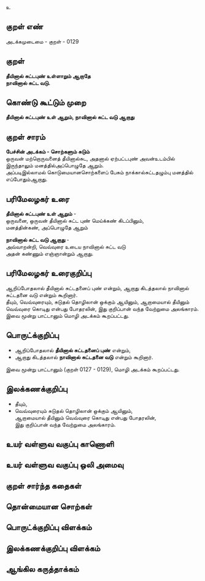 உ

## குறள் எண் 

அடக்கமுடைமை - குறள் - 0129  

## குறள் 

**தீயினால் சுட்டபுண் உள்ளாறும் ஆறாதே  
நாவினால் சுட்ட வடு.** 

## கொண்டு கூட்டும் முறை

**தீயினால் சுட்டபுண் உள் ஆறும், நாவினால் சுட்ட வடு ஆறாது**   

## குறள் சாரம் 

**பேச்சின் அடக்கம் - சொற்களும் சுடும்**  
ஒருவன் மற்றொருவனைத் தீயினால்சுட, அதனால் ஏற்பட்டபுண் அவன்உடம்பில் இருந்தாலும் மனத்தில்அப்பொழுதே ஆறும்.  
அப்படிஇல்லாமல் கொடுமையானசொற்களைப் பேசும் நாக்கால்சுட்டதழும்பு மனத்தில் எப்போதும்ஆறாது.   

## பரிமேலழகர் உரை

**தீயினால் சுட்டபுண் உள் ஆறும்** -  
ஒருவனை, ஒருவன் தீயினால் சுட்ட புண் மெய்க்கண் கிடப்பினும்,  
மனத்தின்கண், அப்பொழுதே ஆறும்  

**நாவினால் சுட்ட வடு ஆறாது** -  
அவ்வாறன்றி, வெவ்வுரை உடைய நாவினால் சுட்ட வடு  
அதன் கண்ணும் எஞ்ஞான்றும் ஆறாது.  

## பரிமேலழகர் உரைகுறிப்பு   

ஆறிப்போதலால் தீயினால் சுட்டதனைப் புண் என்றும், ஆறாது கிடத்தலால் நாவினால் சுட்டதனை வடு என்றும் கூறினார்.  
தீயும், வெவ்வுரையும், சுடுதல் தொழிலான் ஒக்கும் ஆயினும், ஆறாமையால் தீயினும் வெவ்வுரை கொடிது என்பது போதரலின், இது குறிப்பான் வந்த வேற்றுமை அலங்காரம்.  
இவை மூன்று பாட்டானும் மொழி அடக்கம் கூறப்பட்டது.  

## பொருட்க்குறிப்பு 

* ஆறிப்போதலால் **தீயினால் சுட்டதனைப் புண்** என்றும்,  
* ஆறாது கிடத்தலால் **நாவினால் சுட்டதனை வடு** என்றும் கூறினார்.  

இவை மூன்று பாட்டானும் (குறள் 0127 - 0129), மொழி அடக்கம் கூறப்பட்டது.  

## இலக்கணக்குறிப்பு  

* தீயும்,  
* வெவ்வுரையும் சுடுதல் தொழிலான் ஒக்கும் ஆயினும்,  
ஆறாமையால் தீயினும் வெவ்வுரை கொடிது என்பது போதரலின்,  
இது குறிப்பான் வந்த வேற்றுமை அலங்காரம்.  

## உயர் வள்ளுவ வகுப்பு காணொளி


## உயர் வள்ளுவ வகுப்பு ஒலி அமைவு 

 
## குறள் சார்ந்த கதைகள் 


## தொன்மையான சொற்கள்


## பொருட்க்குறிப்பு விளக்கம்


## இலக்கணக்குறிப்பு விளக்கம்


## ஆங்கில கருத்தாக்கம் 


